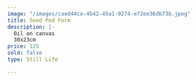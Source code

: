 ```yaml
---
image: "/images/caed44ce-4b42-45a1-9274-e72ee36db73b.jpeg"
title: Seed Pod Form
description: |-
  Oil on canvas
  30x23cm
price: 125
sold: false
type: Still Life

---
```

